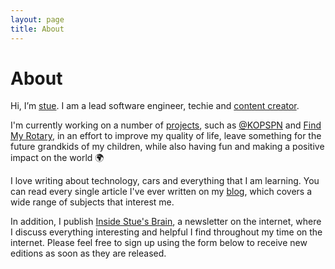 ```yaml
---
layout: page
title: About
---
```


# About

Hi, I’m <a title="Stuart Elimu" href="/">stue</a>. I am a lead software engineer, techie and [content creator](). 

I'm currently working on a number of [projects](/work), such as [@KOPSPN]() and [Find My Rotary](), in an effort to improve my quality of life, leave something for the future grandkids of my children, while also having fun and making a positive impact on the world 🌍

I love writing about technology, cars and everything that I am learning. You can read every single article I've ever written on my [blog](/blog), which covers a wide range of subjects that interest me. 

In addition, I publish [Inside Stue's Brain](/newsletter), a newsletter on the internet, where I discuss everything interesting and helpful I find throughout my time on the internet. Please feel free to sign up using the form below to receive new editions as soon as they are released. 

<script async data-uid="3df2bee2cc" src="https://wondrous-speaker-8686.ck.page/3df2bee2cc/index.js"></script>
